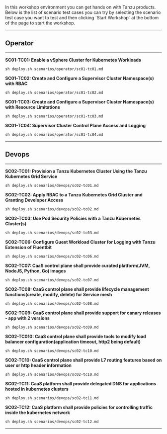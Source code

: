 <br/>
In this workshop environment you can get hands on with Tanzu products. Below is the list of scenario test cases you can try by selecting the scenario test case you want to test and then clicking `Start Workshop` at the bottom of the page to start the workshop.

-----------------------------------------------

## Operator

-----------------------------------------------

**SC01-TC01: Enable a vSphere Cluster for Kubernetes Workloads**

```execute
sh deploy.sh scenarios/operator/sc01-tc01.md
```

**SC01-TC02: Create and Configure a Supervisor Cluster Namespace(s) with RBAC**

```execute
sh deploy.sh scenarios/operator/sc01-tc02.md
```

**SC01-TC03: Create and Configure a Supervisor Cluster Namespace(s) with Resource Limitations**

```execute
sh deploy.sh scenarios/operator/sc01-tc03.md
```

**SC01-TC04: Supervisor Cluster Control Plane Access and Logging**

```execute
sh deploy.sh scenarios/operator/sc01-tc04.md
```

-----------------------------------------------

## Devops

-----------------------------------------------

**SC02-TC01: Provision a Tanzu Kubernetes Cluster Using the Tanzu Kubernetes Grid Service**

```execute
sh deploy.sh scenarios/devops/sc02-tc01.md
```

**SC02-TC02: Apply RBAC to a Tanzu Kubernetes Grid Cluster and Granting Developer Access**

```execute
sh deploy.sh scenarios/devops/sc02-tc02.md
```

**SC02-TC03: Use Pod Security Policies with a Tanzu Kubernetes Cluster(s)**

```execute
sh deploy.sh scenarios/devops/sc02-tc03.md
```

**SC02-TC06: Configure Guest Workload Cluster for Logging with Tanzu Extension of Fluentbit**

```execute
sh deploy.sh scenarios/devops/sc02-tc06.md
```

**SC02-TC07: CaaS control plane shall provide curated platform(JVM, NodeJS, Python, Go) images**

```execute
sh deploy.sh scenarios/devops/sc02-tc07.md
```

**SC02-TC08: CaaS control plane shall provide lifecycle management functions(create, modify, delete) for Service mesh**

```execute
sh deploy.sh scenarios/devops/sc02-tc08.md
```

**SC02-TC09: CaaS control plane shall provide support for canary releases - app with 2 versions**

```execute
sh deploy.sh scenarios/devops/sc02-tc09.md
```

**SC02-TC010: CaaS control plane shall provide tools to modify load balancer configuration(application timeout, http2 being default)**

```execute
sh deploy.sh scenarios/devops/sc02-tc10.md
```

**SC02-TC10: CaaS control plane shall provide L7 routing features based on user or http header information**

```execute
sh deploy.sh scenarios/devops/sc02-tc10.md
```

**SC02-TC11: CaaS platform shall provide delegated DNS for applications hosted in kubernetes clusters**

```execute
sh deploy.sh scenarios/devops/sc02-tc11.md
```

**SC02-TC12: CaaS platform shall provide policies for controlling traffic inside the kubernetes network**

```execute
sh deploy.sh scenarios/devops/sc02-tc12.md
```

-----------------------------------------------
<br/>